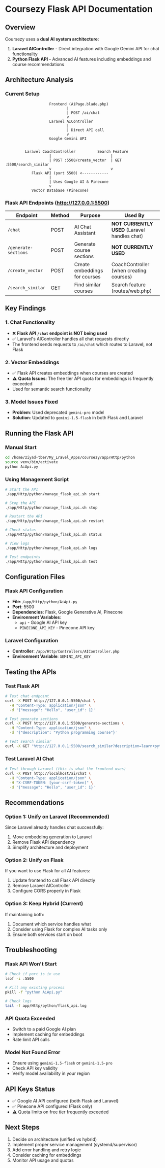 # Coursezy Flask API Documentation

## Overview

Coursezy uses a **dual AI system architecture**:
1. **Laravel AIController** - Direct integration with Google Gemini API for chat functionality
2. **Python Flask API** - Advanced AI features including embeddings and course recommendations

## Architecture Analysis

### Current Setup

```
                    Frontend (AiPage.blade.php)
                            |
                            | POST /ai/chat
                            v
                    Laravel AIController
                            |
                            | Direct API call
                            v
                    Google Gemini API
                    
                    
         Laravel CoachController          Search Feature
                    |                           |
                    | POST :5500/create_vector  | GET :5500/search_similar
                    v                           v
            Flask API (port 5500) <------------
                    |
                    | Uses Google AI & Pinecone
                    v
            Vector Database (Pinecone)
```

### Flask API Endpoints (http://127.0.0.1:5500)

| Endpoint | Method | Purpose | Used By |
|----------|--------|---------|---------|
| `/chat` | POST | AI Chat Assistant | **NOT CURRENTLY USED** (Laravel handles chat) |
| `/generate-sections` | POST | Generate course sections | **NOT CURRENTLY USED** |
| `/create_vector` | POST | Create embeddings for courses | CoachController (when creating courses) |
| `/search_similar` | GET | Find similar courses | Search feature (routes/web.php) |

## Key Findings

### 1. Chat Functionality
- ❌ **Flask API `/chat` endpoint is NOT being used**
- ✅ Laravel's AIController handles all chat requests directly
- The frontend sends requests to `/ai/chat` which routes to Laravel, not Flask

### 2. Vector Embeddings
- ✅ Flask API creates embeddings when courses are created
- ⚠️ **Quota Issues**: The free tier API quota for embeddings is frequently exceeded
- Used for semantic search functionality

### 3. Model Issues Fixed
- **Problem**: Used deprecated `gemini-pro` model
- **Solution**: Updated to `gemini-1.5-flash` in both Flask and Laravel

## Running the Flask API

### Manual Start
```bash
cd /home/ziyad-tber/My_Lravel_Apps/coursezy/app/Http/python
source venv/bin/activate
python AiApi.py
```

### Using Management Script
```bash
# Start the API
./app/Http/python/manage_flask_api.sh start

# Stop the API
./app/Http/python/manage_flask_api.sh stop

# Restart the API
./app/Http/python/manage_flask_api.sh restart

# Check status
./app/Http/python/manage_flask_api.sh status

# View logs
./app/Http/python/manage_flask_api.sh logs

# Test endpoints
./app/Http/python/manage_flask_api.sh test
```

## Configuration Files

### Flask API Configuration
- **File**: `/app/Http/python/AiApi.py`
- **Port**: 5500
- **Dependencies**: Flask, Google Generative AI, Pinecone
- **Environment Variables**:
  - `api` - Google AI API key
  - `PINECONE_API_KEY` - Pinecone API key

### Laravel Configuration
- **Controller**: `/app/Http/Controllers/AIController.php`
- **Environment Variable**: `GEMINI_API_KEY`

## Testing the APIs

### Test Flask API
```bash
# Test chat endpoint
curl -X POST http://127.0.0.1:5500/chat \
  -H "Content-Type: application/json" \
  -d '{"message": "Hello", "user_id": 1}'

# Test generate sections
curl -X POST http://127.0.0.1:5500/generate-sections \
  -H "Content-Type: application/json" \
  -d '{"description": "Python programming course"}'

# Test search similar
curl -X GET "http://127.0.0.1:5500/search_similar?description=learn+python"
```

### Test Laravel AI Chat
```bash
# Test through Laravel (this is what the frontend uses)
curl -X POST http://localhost/ai/chat \
  -H "Content-Type: application/json" \
  -H "X-CSRF-TOKEN: [your-csrf-token]" \
  -d '{"message": "Hello", "user_id": 1}'
```

## Recommendations

### Option 1: Unify on Laravel (Recommended)
Since Laravel already handles chat successfully:
1. Move embedding generation to Laravel
2. Remove Flask API dependency
3. Simplify architecture and deployment

### Option 2: Unify on Flask
If you want to use Flask for all AI features:
1. Update frontend to call Flask API directly
2. Remove Laravel AIController
3. Configure CORS properly in Flask

### Option 3: Keep Hybrid (Current)
If maintaining both:
1. Document which service handles what
2. Consider using Flask for complex AI tasks only
3. Ensure both services start on boot

## Troubleshooting

### Flask API Won't Start
```bash
# Check if port is in use
lsof -i :5500

# Kill any existing process
pkill -f "python AiApi.py"

# Check logs
tail -f app/Http/python/flask_api.log
```

### API Quota Exceeded
- Switch to a paid Google AI plan
- Implement caching for embeddings
- Rate limit API calls

### Model Not Found Error
- Ensure using `gemini-1.5-flash` or `gemini-1.5-pro`
- Check API key validity
- Verify model availability in your region

## API Keys Status
- ✅ Google AI API configured (both Flask and Laravel)
- ✅ Pinecone API configured (Flask only)
- ⚠️ Quota limits on free tier frequently exceeded

## Next Steps
1. Decide on architecture (unified vs hybrid)
2. Implement proper service management (systemd/supervisor)
3. Add error handling and retry logic
4. Consider caching for embeddings
5. Monitor API usage and quotas